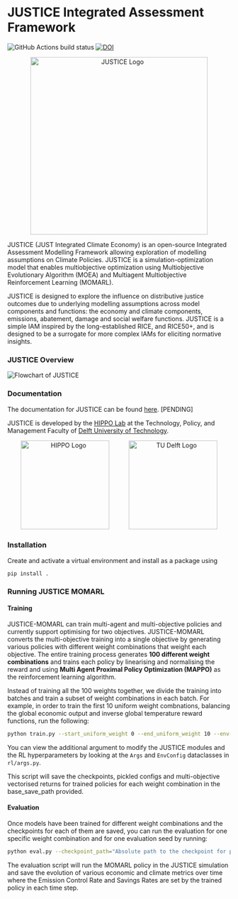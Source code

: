 # JUSTICE Integrated Assessment Framework

![GitHub Actions build status](https://github.com/pollockDeVis/JUSTICE/actions/workflows/pytest.yml/badge.svg?event=push)
[![DOI](https://zenodo.org/badge/DOI/10.5281/zenodo.15145122.svg)](https://doi.org/10.5281/zenodo.15145122)
<p align="center">
  <img title="JUSTICE Logo" alt="JUSTICE Logo" src="/docs/diagrams/JUSTICE LOGO.svg" width="400"/>
</p>

JUSTICE (JUST Integrated Climate Economy) is an open-source Integrated Assessment Modelling Framework allowing exploration of modelling assumptions on Climate Policies. JUSTICE is a simulation-optimization model that enables multiobjective optimization using Multiobjective Evolutionary Algorithm (MOEA) and Multiagent Multiobjective Reinforcement Learning (MOMARL).

JUSTICE is designed to explore the influence on distributive justice outcomes due to underlying modelling assumptions across model components and functions: the economy and climate components, emissions, abatement, damage and social welfare functions. JUSTICE is a simple IAM inspired by the long-established RICE, and RICE50+, and is designed to be a surrogate for more complex IAMs for eliciting normative insights.

### JUSTICE Overview

<img title="JUSTICE Framework" alt="Flowchart of JUSTICE" src="/docs/diagrams/JUSTICE Flowchart.jpeg">

### Documentation

The documentation for JUSTICE can be found [here](https://pollockdevis.github.io/JUSTICE/). [PENDING]

JUSTICE is developed by the [HIPPO Lab](https://www.tudelft.nl/ai/hippo-lab) at the Technology, Policy, and Management Faculty of [Delft University of Technology](https://www.tudelft.nl/en/tpm/).

<p align="center">
  <img src="docs/diagrams/HIPPO_logo.jpg" alt="HIPPO Logo" width="200" style="margin-right: 20px;"/>
  <img src="docs/diagrams/tudelft_logo_dark.png" alt="TU Delft Logo" width="200" style="margin-left: 20px;"/>
</p>


### Installation
Create and activate a virtual environment and install as a package using

```
pip install .
```

### Running JUSTICE MOMARL

#### Training

JUSTICE-MOMARL can train multi-agent and multi-objective policies and currently support optimising for two objectives. JUSTICE-MOMARL converts the multi-objective training into a single objective by generating various policies with different weight combinations that weight each objective. The entire training process generates **100 different weight combinations** and trains each policy by linearising and normalising the reward and using **Multi Agent Proximal Policy Optimization (MAPPO)** as the reinforcement learning algorithm.

Instead of training all the 100 weights together, we divide the training into batches and train a subset of weight combinations in each batch. For example, in order to train the first 10 uniform weight combnations, balancing the global economic output and inverse global temperature reward functions, run the following:

```bash
python train.py --start_uniform_weight 0 --end_uniform_weight 10 --env-config.rewards "global_economic_output" "inverse_global_temperature" --seed=<Seed> --base_save_path="Path where results are saved"
```

You can view the additional argument to modify the JUSTICE modules and the RL hyperparameters by looking at the `Args` and `EnvConfig` dataclasses in `rl/args.py`.

This script will save the checkpoints, pickled configs and multi-objective vectorised returns for trained policies for each weight combination in the base_save_path provided.

#### Evaluation
Once models have been trained for different weight combinations and the checkpoints for each of them are saved, you can run the evaluation for one specific weight combination and for one evaluation seed by running:

```bash
python eval.py --checkpoint_path="Absolute path to the checkpoint for policy" --seed=0 --output_path="Directory where evaluation results are saved""
```
The evaluation script will run the MOMARL policy in the JUSTICE simulation and save the evolution of various economic and climate metrics over time where the Emission Control Rate and Savings Rates are set by the trained policy in each time step.